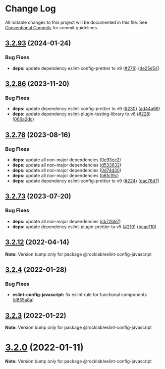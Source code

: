 # Change Log

All notable changes to this project will be documented in this file.
See [Conventional Commits](https://conventionalcommits.org) for commit guidelines.

## [3.2.93](https://github.com/cstn/rocklab-javascript/compare/v3.2.95...v3.2.93) (2024-01-24)

### Bug Fixes

- **deps:** update dependency eslint-config-prettier to v9 ([#276](https://github.com/cstn/rocklab-javascript/issues/276)) ([de25e54](https://github.com/cstn/rocklab-javascript/commit/de25e54a0351b09e28c76e059a7d1accbf8c5211))

## [3.2.86](https://github.com/cstn/rocklab-javascript/compare/v3.2.78...v3.2.86) (2023-11-20)

### Bug Fixes

- **deps:** update dependency eslint-config-prettier to v9 ([#230](https://github.com/cstn/rocklab-javascript/issues/230)) ([ad44a66](https://github.com/cstn/rocklab-javascript/commit/ad44a66e1663c303b21cc4c16c79428ba434da70))
- **deps:** update dependency eslint-plugin-testing-library to v6 ([#228](https://github.com/cstn/rocklab-javascript/issues/228)) ([066a2dc](https://github.com/cstn/rocklab-javascript/commit/066a2dc4006464d046ed66ed24c3ce371d1d6f6a))

## [3.2.78](https://github.com/cstn/rocklab-javascript/compare/v3.2.73...v3.2.78) (2023-08-16)

### Bug Fixes

- **deps:** update all non-major dependencies ([0e93ee2](https://github.com/cstn/rocklab-javascript/commit/0e93ee2a56ec2a2815da39afb94a55b58785a6f8))
- **deps:** update all non-major dependencies ([d533632](https://github.com/cstn/rocklab-javascript/commit/d533632538220c2ee2bd1c3f90de1209b055353c))
- **deps:** update all non-major dependencies ([0d74d30](https://github.com/cstn/rocklab-javascript/commit/0d74d302694bea66aaf7c3d1fc160b7a62359c2b))
- **deps:** update all non-major dependencies ([b6fcf9c](https://github.com/cstn/rocklab-javascript/commit/b6fcf9c7de7c45723026eb4f59572783b6754d20))
- **deps:** update dependency eslint-config-prettier to v9 ([#224](https://github.com/cstn/rocklab-javascript/issues/224)) ([dac76d7](https://github.com/cstn/rocklab-javascript/commit/dac76d7e0790c563df5cd4a1c95ff04a50ef725c))

## [3.2.73](https://github.com/cstn/rocklab-javascript/compare/v3.2.59...v3.2.73) (2023-07-20)

### Bug Fixes

- **deps:** update all non-major dependencies ([cb72b97](https://github.com/cstn/rocklab-javascript/commit/cb72b971698a9816131d02790db895719e8cefae))
- **deps:** update dependency eslint-plugin-prettier to v5 ([#210](https://github.com/cstn/rocklab-javascript/issues/210)) ([bcae110](https://github.com/cstn/rocklab-javascript/commit/bcae1108afee49f6702e9bf86ee5b6f6a9d52365))

## [3.2.12](https://github.com/cstn/rocklab-javascript/compare/v3.2.11...v3.2.12) (2022-04-14)

**Note:** Version bump only for package @rocklab/eslint-config-javascript

## [3.2.4](https://github.com/cstn/rocklab-javascript/compare/v3.2.1...v3.2.4) (2022-01-28)

### Bug Fixes

- **eslint-config-javascript:** fix eslint rule for functional components ([d855a8a](https://github.com/cstn/rocklab-javascript/commit/d855a8ac8b824fc6b8ac53eaa8d9145688429c39))

## [3.2.3](https://github.com/cstn/rocklab-javascript/compare/v3.2.1...v3.2.3) (2022-01-22)

**Note:** Version bump only for package @rocklab/eslint-config-javascript

# [3.2.0](https://github.com/cstn/rocklab-javascript/compare/v3.0.7...v3.2.0) (2022-01-11)

**Note:** Version bump only for package @rocklab/eslint-config-javascript
